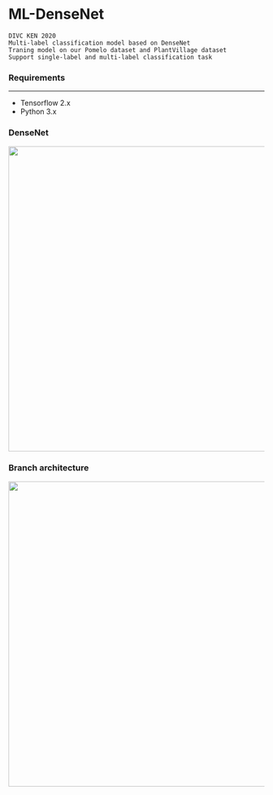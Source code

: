 # ML-DenseNet
```
DIVC KEN 2020
Multi-label classification model based on DenseNet
Traning model on our Pomelo dataset and PlantVillage dataset
Support single-label and multi-label classification task
```

### Requirements
---
* Tensorflow 2.x
* Python 3.x


### DenseNet
<img src="https://i.imgur.com/GuhqXml.png" width=600></img>

### Branch architecture
<img src="https://i.imgur.com/pbZ3RkK.png" width=600></img>
